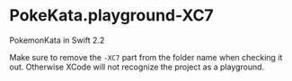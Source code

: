 # PokeKata.playground-XC7
PokemonKata in Swift 2.2

Make sure to remove the `-XC7` part from the folder name when checking it out. Otherwise XCode will not recognize the project as a playground.
